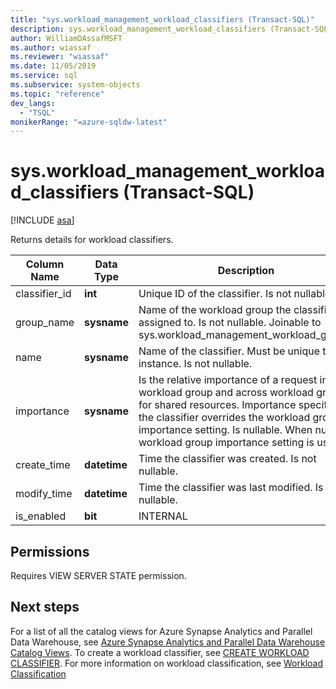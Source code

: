 ```yaml
---
title: "sys.workload_management_workload_classifiers (Transact-SQL)"
description: sys.workload_management_workload_classifiers (Transact-SQL)
author: WilliamDAssafMSFT
ms.author: wiassaf
ms.reviewer: "wiassaf"
ms.date: 11/05/2019
ms.service: sql
ms.subservice: system-objects
ms.topic: "reference"
dev_langs:
  - "TSQL"
monikerRange: "=azure-sqldw-latest"
---
```

# sys.workload_management_workload_classifiers (Transact-SQL)

[!INCLUDE [asa](../../includes/applies-to-version/asa.md)]

 Returns details for workload classifiers.  
  
|Column Name|Data Type|Description|Range|  
|-----------------|---------------|-----------------|-----------|
|classifier_id|**int**|Unique ID of the classifier. Is not nullable||
group_name|**sysname**|Name of the workload group the classifier is assigned to. Is not nullable. Joinable to sys.workload_management_workload_groups ||
name|**sysname**|Name of the classifier. Must be unique to the instance. Is not nullable.||
|importance|**sysname**|Is the relative importance of a request in this workload group and across workload groups for shared resources.  Importance specified in the classifier overrides the workload group importance setting. Is nullable.  When null, the workload group importance setting is used.|low, below_normal, normal (default), above_normal, high |
|create_time|**datetime**|Time the classifier was created. Is not nullable.||
modify_time|**datetime**|Time the classifier was last modified. Is not nullable.||
is_enabled|**bit**|INTERNAL||
  
## Permissions

Requires VIEW SERVER STATE permission.

## Next steps

 For a list of all the catalog views for Azure Synapse Analytics and Parallel Data Warehouse, see [Azure Synapse Analytics and Parallel Data Warehouse Catalog Views](../../relational-databases/system-catalog-views/sql-data-warehouse-and-parallel-data-warehouse-catalog-views.md). To create a workload classifier, see [CREATE WORKLOAD CLASSIFIER](../../t-sql/statements/create-workload-classifier-transact-sql.md). For more information on workload classification, see [Workload Classification](/azure/sql-data-warehouse/sql-data-warehouse-workload-classification)
